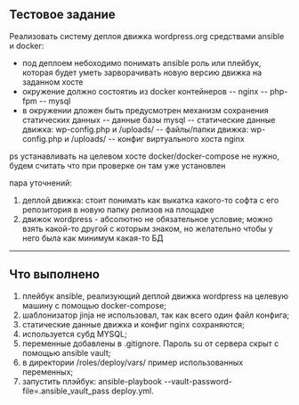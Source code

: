## Тестовое задание

Реализовать систему деплоя движка wordpress.org средствами ansible и docker:
- под деплоем небоходимо понимать ansible роль или плейбук, которая будет уметь зарворачивать новую версию движка на заданном хосте
- окружение должно состоятиь из docker контейнеров
-- nginx
-- php-fpm
-- mysql
- в окружении дложен быть предусмотрен механизм сохранения статических данных
-- данные базы mysql
-- статические данные движка: wp-config.php и /uploads/
-- файлы/папки движка: wp-config.php и /uploads/
-- конфиг виртуального хоста nginx

ps устанавливать на целевом хосте docker/docker-compose не нужно, будем считать что при проверке он там уже установлен

пара уточнений:

1. деплой движка: стоит понимать как выкатка какого-то софта с его репозитория в новую папку релизов на площадке
2. движок wordpress - абсолютно не обязательное условие; можно взять какой-то другой с которым знаком, но желательно чтобы у него была как минимум какая-то БД

-----------------------------------------------------------------------------------------------
## Что выполнено

1) плейбук ansible, реализующий деплой движка wordpress на целевую машину с помощью docker-compose;
2) шаблонизатор jinja не использовал, так как всего один файл конфига;
3) статические данные движка и конфиг nginx сохраняются;
4) используется субд MYSQL;
5) переменные добавлены в .gitignore. Пароль su от сервера скрыт с помощью ansible vault;
6) в директории /roles/deploy/vars/ пример использованных переменных;
7) запустить плэйбук: ansible-playbook --vault-password-file=.ansible_vault_pass deploy.yml.
